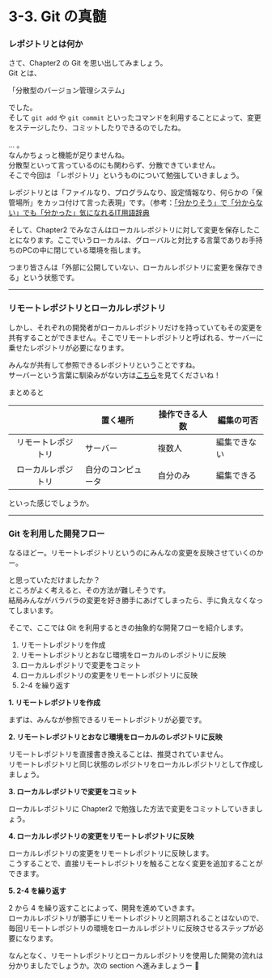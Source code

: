 # 3-3. Git の真髄

### レポジトリとは何か

さて、Chapter2 の Git を思い出してみましょう。<br>
Git とは、

「分散型のバージョン管理システム」

でした。<br>
そして `git add` や `git commit` といったコマンドを利用することによって、変更をステージしたり、コミットしたりできるのでしたね。

... 。<br>
なんかちょっと機能が足りませんね。<br>
分散型といって言っているのにも関わらず、分散できていません。<br>
そこで今回は 「レポジトリ」というものについて勉強していきましょう。

レポジトリとは「ファイルなり、プログラムなり、設定情報なり、何らかの「保管場所」をカッコ付けて言った表現」です。（参考：[「分かりそう」で「分からない」でも「分かった」気になれるIT用語辞典](https://wa3.i-3-i.info/word15664.html#:~:text=%E4%BE%8B%E3%81%88%E3%81%B0%E3%80%81Git%E3%81%AA%E3%82%8ASVN%E3%81%AA%E3%82%8A,%E3%82%84%E3%81%AE%E4%BF%9D%E7%AE%A1%E5%A0%B4%E6%89%80%E3%81%A7%E3%81%99%E3%80%82)

そして、Chapter2 でみなさんはローカルレポジトリに対して変更を保存したことになります。ここでいうローカルは、グローバルと対比する言葉でありお手持ちのPCの中に閉じている環境を指します。

つまり皆さんは「外部に公開していない、ローカルレポジトリに変更を保存できる」という状態です。

---

### リモートレポジトリとローカルレポジトリ

しかし、それぞれの開発者がローカルレポジトリだけを持っていてもその変更を共有することができません。そこでリモートレポジトリと呼ばれる、サーバーに乗せたレポジトリが必要になります。

みんなが共有して参照できるレポジトリということですね。<br>
サーバーという言葉に馴染みがない方は[こちら](https://wa3.i-3-i.info/word144.html)を見てくださいね！

まとめると

| | 置く場所 | 操作できる人数 | 編集の可否 |
| :--: | --|-- |-- |
| リモートレポジトリ | サーバー | 複数人 | 編集できない |
| ローカルレポジトリ | 自分のコンピュータ | 自分のみ | 編集できる |

といった感じでしょうか。

---

### Git を利用した開発フロー

なるほどー。リモートレポジトリというのにみんなの変更を反映させていくのかー。

と思っていただけましたか？<br>
ところがよく考えると、その方法が難しそうです。<br>
結局みんながバラバラの変更を好き勝手にあげてしまったら、手に負えなくなってしまいます。

そこで、ここでは Git を利用するときの抽象的な開発フローを紹介します。<br>

1. リモートレポジトリを作成
2. リモートレポジトリとおなじ環境をローカルのレポジトリに反映
3. ローカルレポジトリで変更をコミット
4. ローカルレポジトリの変更をリモートレポジトリに反映
5. 2-4 を繰り返す

**1. リモートレポジトリを作成**

まずは、みんなが参照できるリモートレポジトリが必要です。

**2. リモートレポジトリとおなじ環境をローカルのレポジトリに反映**

リモートレポジトリを直接書き換えることは、推奨されていません。<br>
リモートレポジトリと同じ状態のレポジトリをローカルレポジトリとして作成しましょう。

**3. ローカルレポジトリで変更をコミット**

ローカルレポジトリに Chapter2 で勉強した方法で変更をコミットしていきましょう。

**4. ローカルレポジトリの変更をリモートレポジトリに反映**

ローカルレポジトリの変更をリモートレポジトリに反映します。<br>
こうすることで、直接リモートレポジトリを触ることなく変更を追加することができます。

**5. 2-4 を繰り返す**

2 から 4 を繰り返すことによって、開発を進めていきます。<br>
ローカルレポジトリが勝手にリモートレポジトリと同期されることはないので、毎回リモートレポジトリの環境をローカルレポジトリに反映させるステップが必要になります。

なんとなく、リモートレポジトリとローカルレポジトリを使用した開発の流れは分かりましたでしょうか。次の section へ進みましょうー :rocket:
